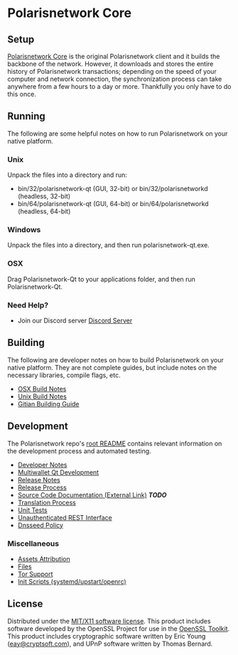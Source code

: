 Polarisnetwork Core
=====================

Setup
---------------------
[Polarisnetwork Core](https://www.POL.network) is the original Polarisnetwork client and it builds the backbone of the network. However, it downloads and stores the entire history of Polarisnetwork transactions; depending on the speed of your computer and network connection, the synchronization process can take anywhere from a few hours to a day or more. Thankfully you only have to do this once.

Running
---------------------
The following are some helpful notes on how to run Polarisnetwork on your native platform.

### Unix

Unpack the files into a directory and run:

- bin/32/polarisnetwork-qt (GUI, 32-bit) or bin/32/polarisnetworkd (headless, 32-bit)
- bin/64/polarisnetwork-qt (GUI, 64-bit) or bin/64/polarisnetworkd (headless, 64-bit)

### Windows

Unpack the files into a directory, and then run polarisnetwork-qt.exe.

### OSX

Drag Polarisnetwork-Qt to your applications folder, and then run Polarisnetwork-Qt.

### Need Help?

* Join our Discord server [Discord Server](https://discordapp.com/invite/9nzt37V)

Building
---------------------
The following are developer notes on how to build Polarisnetwork on your native platform. They are not complete guides, but include notes on the necessary libraries, compile flags, etc.

- [OSX Build Notes](build-osx.md)
- [Unix Build Notes](build-unix.md)
- [Gitian Building Guide](gitian-building.md)

Development
---------------------
The Polarisnetwork repo's [root README](https://github.com/polarisnetwork/polarisnetwork/blob/master/README.md) contains relevant information on the development process and automated testing.

- [Developer Notes](developer-notes.md)
- [Multiwallet Qt Development](multiwallet-qt.md)
- [Release Notes](release-notes.md)
- [Release Process](release-process.md)
- [Source Code Documentation (External Link)](https://dev.visucore.com/bitcoin/doxygen/) ***TODO***
- [Translation Process](translation_process.md)
- [Unit Tests](unit-tests.md)
- [Unauthenticated REST Interface](REST-interface.md)
- [Dnsseed Policy](dnsseed-policy.md)

### Miscellaneous
- [Assets Attribution](assets-attribution.md)
- [Files](files.md)
- [Tor Support](tor.md)
- [Init Scripts (systemd/upstart/openrc)](init.md)

License
---------------------
Distributed under the [MIT/X11 software license](http://www.opensource.org/licenses/mit-license.php).
This product includes software developed by the OpenSSL Project for use in the [OpenSSL Toolkit](https://www.openssl.org/). This product includes
cryptographic software written by Eric Young ([eay@cryptsoft.com](mailto:eay@cryptsoft.com)), and UPnP software written by Thomas Bernard.

